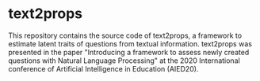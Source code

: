 # text2props

This repository contains the source code of text2props, a framework to estimate latent traits of questions from textual information.
text2props was presented in the paper "Introducing a framework to assess newly created questions with Natural Language Processing" at the 2020 International conference of Artificial Intelligence in Education (AIED20).
